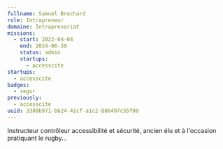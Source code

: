 ```yaml
---
fullname: Samuel Brochard
role: Intrapreneur
domaine: Intraprenariat
missions:
  - start: 2022-04-04
    end: 2024-06-30
    status: admin
    startups:
      - accesscite
startups:
  - accesscite
badges:
  - segur
previously:
  - accesscite
uuid: 3380b971-b624-41cf-a1c2-886497c55f00
---
```

Instructeur contrôleur accessibilité et sécurité, ancien élu et à l'occasion pratiquant le rugby...